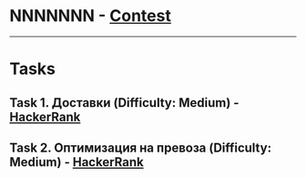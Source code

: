 # NNNNNNN - [Contest](<https://www.hackerrank.com/contests/sda-2020-2021-test10-f43j2hj/challenges>)

---

# Tasks

## Task 1. Доставки (Difficulty: Medium) - [HackerRank](<https://www.hackerrank.com/contests/sda-2020-2021-test10-f43j2hj/challenges/challenge-2794>)

## Task 2. Оптимизация на превоза (Difficulty: Medium) - [HackerRank](<https://www.hackerrank.com/contests/sda-2020-2021-test10-f43j2hj/challenges/challenge-2795>)

